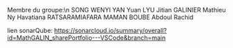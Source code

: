 Membre du groupe:\n
SONG WENYI
YAN Yuan
LYU Jitian
GALINIER Mathieu
Ny Havatiana RATSARAMIAFARA
MAMAN BOUBE Abdoul Rachid


lien sonarQube: https://sonarcloud.io/summary/overall?id=MathGALIN_sharePortfolio---VSCode&branch=main

